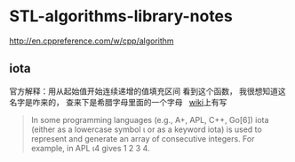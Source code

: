 # STL-algorithms-library-notes
http://en.cppreference.com/w/cpp/algorithm

## iota
官方解释：用从起始值开始连续递增的值填充区间
看到这个函数， 我很想知道这名字是咋来的， 查来下是希腊字母里面的一个字母   
[wiki](https://en.wikipedia.org/wiki/Iota)上有写

> In some programming languages (e.g., A+, APL, C++, Go[6]) iota (either as a lowercase symbol ι or as a keyword iota) is used to represent and generate an array of consecutive integers. For example, in APL ι4 gives 1 2 3 4.
